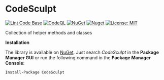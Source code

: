 # CodeSculpt

[![Lint Code Base](https://github.com/davidecappe/CodeSculpt/actions/workflows/linter.yml/badge.svg)](https://github.com/davidecappe/CodeSculpt/actions/workflows/linter.yml)
[![CodeQL](https://github.com/davidecappe/CodeSculpt/actions/workflows/codeql.yml/badge.svg)](https://github.com/davidecappe/CodeSculpt/actions/workflows/codeql.yml)
[![NuGet](https://img.shields.io/nuget/v/CodeSculpt.svg?style=flat-square)](https://www.nuget.org/packages/CodeSculpt)
[![Nuget](https://img.shields.io/nuget/dt/CodeSculpt)](https://www.nuget.org/packages/CodeSculpt)
[![License: MIT](https://img.shields.io/badge/License-MIT-yellow.svg)](https://github.com/davidecappe/CodeSculpt/blob/master/LICENSE)

Collection of helper methods and classes

**Installation**

The library is available on [NuGet](https://www.nuget.org/packages/CodeSculpt). Just search *CodeSculpt* in the **Package Manager GUI** or run the following command in the **Package Manager Console**:

    Install-Package CodeSculpt